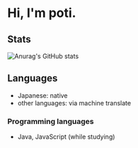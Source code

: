 # Hi, I'm poti.
## Stats
![Anurag's GitHub stats](https://github-readme-stats.vercel.app/api?username=poti0206&show_icons=true&theme=radical)
## Languages
- Japanese: native
- other languages: via machine translate

### Programming languages
- Java, JavaScript (while studying) 
